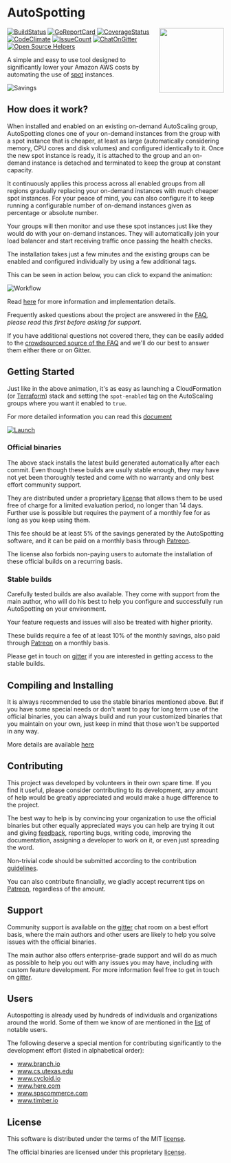 # AutoSpotting #

<!-- markdownlint-disable MD026 MD033 -->

<img src="logo.png" width="150" align="right">

[![BuildStatus](https://travis-ci.org/cristim/autospotting.svg?branch=master)](https://travis-ci.org/cristim/autospotting)
[![GoReportCard](https://goreportcard.com/badge/github.com/cristim/autospotting)](https://goreportcard.com/report/github.com/cristim/autospotting)
[![CoverageStatus](https://coveralls.io/repos/github/cristim/autospotting/badge.svg?branch=master)](https://coveralls.io/github/cristim/autospotting?branch=master)
[![CodeClimate](https://codeclimate.com/github/cristim/autospotting/badges/gpa.svg)](https://codeclimate.com/github/cristim/autospotting)
[![IssueCount](https://codeclimate.com/github/cristim/autospotting/badges/issue_count.svg)](https://codeclimate.com/github/cristim/autospotting)
[![ChatOnGitter](https://badges.gitter.im/cristim/autospotting.svg)](https://gitter.im/cristim/autospotting?utm_source=badge&utm_medium=badge&utm_campaign=pr-badge)
[![Open Source Helpers](https://www.codetriage.com/cristim/autospotting/badges/users.svg)](https://www.codetriage.com/cristim/autospotting)

A simple and easy to use tool designed to significantly lower your Amazon AWS
costs by automating the use of [spot](https://aws.amazon.com/ec2/spot)
instances.

![Savings](https://cdn.cloudprowess.com/images/savings.png)

## How does it work? ##

When installed and enabled on an existing on-demand AutoScaling group,
AutoSpotting clones one of your on-demand instances from the group with a spot
instance that is cheaper, at least as large (automatically considering memory,
CPU cores and disk volumes) and configured identically to it. Once the new spot
instance is ready, it is attached to the group and an on-demand instance is
detached and terminated to keep the group at constant capacity.

It continuously applies this process across all enabled groups from all
regions gradually replacing your on-demand instances with much cheaper spot
instances. For your peace of mind, you can also configure it to keep running a
configurable number of on-demand instances given as percentage or absolute
number.

Your groups will then monitor and use these spot instances just like they would
do with your on-demand instances. They will automatically join your load
balancer and start receiving traffic once passing the health checks.

The installation takes just a few minutes and the existing groups can be enabled
and configured individually by using a few additional tags.

This can be seen in action below, you can click to expand the animation:

![Workflow](https://cdn.cloudprowess.com/images/autospotting.gif)

Read [here](TECHNICAL_DETAILS.md) for more information and implementation
details.

Frequently asked questions about the project are answered in the [FAQ](FAQ.md),
*please read this first before asking for support*.

If you have additional questions not covered there, they can be easily added to
the [crowdsourced source of the FAQ](https://etherpad.net/p/AutoSpotting_FAQ)
and we'll do our best to answer them either there or on Gitter.

## Getting Started ##

Just like in the above animation, it's as easy as launching a CloudFormation (or
[Terraform](https://github.com/cristim/autospotting/tree/master/terraform))
stack and setting the `spot-enabled` tag on the AutoScaling groups where
you want it enabled to `true`.

For more detailed information you can read this [document](START.md)

[![Launch](https://s3.amazonaws.com/cloudformation-examples/cloudformation-launch-stack.png)](https://console.aws.amazon.com/cloudformation/home?region=us-east-1#/stacks/new?stackName=AutoSpotting&templateURL=https://s3.amazonaws.com/cloudprowess/nightly/template.json)

### Official binaries ###

The above stack installs the latest build generated automatically after each
commit. Even though these builds are usully stable enough, they may have not yet
been thoroughly tested and come with no warranty and only best effort community
support.

They are distributed under a proprietary [license](BINARY_LICENSE) that allows
them to be used free of charge for a limited evaluation period, no longer than
14 days. Further use is possible but requires the payment of a monthly fee for
as long as you keep using them.

This fee should be at least 5% of the savings generated by the AutoSpotting
software, and it can be paid on a monthly basis through
[Patreon](https://www.patreon.com/bePatron?c=979085).

The license also forbids non-paying users to automate the installation of these
official builds on a recurring basis.

### Stable builds ###

Carefully tested builds are also available. They come with support from the
main author, who will do his best to help you configure and successfully run
AutoSpotting on your environment.

Your feature requests and issues will also be treated with higher priority.

These builds require a fee of at least 10% of the monthly savings, also paid
through [Patreon](https://www.patreon.com/bePatron?c=979085) on a monthly basis.

Please get in touch on [gitter](https://gitter.im/cristim) if you are interested
in getting access to the stable builds.

## Compiling and Installing ##

It is always recommended to use the stable binaries mentioned above. But if you
have some special needs or don't want to pay for long term use of the official
binaries, you can always build and run your customized binaries that you
maintain on your own, just keep in mind that those won't be supported in any
way.

More details are available [here](CUSTOM_BUILDS.md)

## Contributing ##

This project was developed by volunteers in their own spare time. If you find it
useful, please consider contributing to its development, any amount of help
would be greatly appreciated and would make a huge difference to the project.

The best way to help is by convincing your organization to use the official
binaries but other equally appreciated ways you can help are trying it out and
giving [feedback](https://gitter.im/cristim/autospotting), reporting bugs,
writing code, improving the documentation, assigning a developer to work on it,
or even just spreading the word.

Non-trivial code should be submitted according to the contribution
[guidelines](CONTRIBUTING.md).

You can also contribute financially, we gladly accept recurrent tips on
[Patreon](https://www.patreon.com/bePatron?c=979085), regardless of the amount.

## Support ##

Community support is available on the
[gitter](https://gitter.im/cristim/autospotting) chat room on a best effort
basis, where the main authors and other users are likely to help you solve
issues with the official binaries.

The main author also offers enterprise-grade support and will do as much as
possible to help you out with any issues you may have, including with custom
feature development. For more information feel free to get in touch on
[gitter](https://gitter.im/cristim).

## Users ##

Autospotting is already used by hundreds of individuals and organizations around
the world. Some of them we know of are mentioned in the [list](USERS.md) of
notable users.

The following deserve a special mention for contributing significantly to the
development effort (listed in alphabetical order):

- www.branch.io
- www.cs.utexas.edu
- www.cycloid.io
- www.here.com
- www.spscommerce.com
- www.timber.io

## License ##

This software is distributed under the terms of the MIT [license](LICENSE).

The official binaries are licensed under this proprietary
[license](BINARY_LICENSE).
